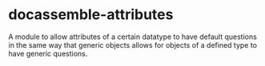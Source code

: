 # docassemble-attributes
A module to allow attributes of a certain datatype to have default questions in the same way that generic objects allows for objects of a defined type to have generic questions.
